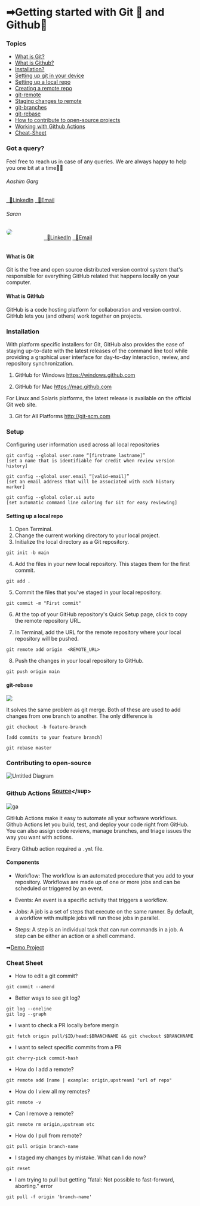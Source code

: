 # ➡Getting started with Git 🎉 and Github🐙


### Topics
- [What is Git?](#1)
- [What is Github?](#2)
- [Installation?](#3)
- [Setting up git in your device](#4)
- [Setting up a local repo](#5)
- [Creating a remote repo](#6)
- [git-remote](#7)
- [Staging changes to remote](#8)
- [git-branches](#9)
- [git-rebase](#10)
- [How to contribute to open-source projects](#11)
- [Working with Github Actions](#12)
- [Cheat-Sheet](#13)

### Got a query?
Feel free to reach us in case of any queries. We are always happy to help you one bit at a time🐱‍💻

###### Aashim Garg


<a href="https://www.linkedin.com/in/aashim-garg-370104198/">&nbsp;&nbsp;🔗LinkedIn</a>
<a href="mailto:aashim1garg@gmail.com">&nbsp;&nbsp;📧Email</a>

###### Saran
<div style="display:flex">
<div style="width:20%">
<img src="https://media-exp1.licdn.com/dms/image/C5603AQFVab5Kbi2x7w/profile-displayphoto-shrink_100_100/0/1612096633101?e=1618444800&v=beta&t=brEmn-KGIXc2W8sOAlBNZ-mX7eLD9yExV9xes2XONqA" style="border-radius:100%" /> </div>
<div>

<a href="https://www.linkedin.com/in/saranonearth/">&nbsp;&nbsp;🔗LinkedIn</a>
<a href="mailto:saran.suresh@outlook.com">&nbsp;&nbsp;📧Email</a>

</div>
</div>

#### What is Git

Git is the free and open source distributed version control system that's responsible for everything GitHub related that happens locally on your computer.

#### What is GitHub

GitHub is a code hosting platform for collaboration and version control. GitHub lets you (and others) work together on projects.

### Installation

With platform specific installers for Git, GitHub also provides the ease of staying up-to-date with the latest releases of the command line tool while providing a graphical user interface for day-to-day interaction, review, and repository synchronization.

1. GitHub for Windows
https://windows.github.com

2. GitHub for Mac
https://mac.github.com

For Linux and Solaris platforms, the latest release is available on the official Git web site.

3. Git for All Platforms
http://git-scm.com

### Setup

Configuring user information used across all local repositories

```
git config --global user.name “[firstname lastname]”
[set a name that is identifiable for credit when review version history]

git config --global user.email “[valid-email]”
[set an email address that will be associated with each history marker]

git config --global color.ui auto
[set automatic command line coloring for Git for easy reviewing]
```

#### Setting up a local repo

1. Open Terminal.
2. Change the current working directory to your local project.
3. Initialize the local directory as a Git repository.

```
git init -b main

```

4. Add the files in your new local repository. This stages them for the first commit.
```
git add .

```
5. Commit the files that you've staged in your local repository.

```
git commit -m "First commit"

```
6. At the top of your GitHub repository's Quick Setup page, click to copy the remote repository URL.

7. In Terminal, add the URL for the remote repository where your local repository will be pushed.

```
git remote add origin  <REMOTE_URL> 

```
8. Push the changes in your local repository to GitHub.
```
git push origin main

```

#### git-rebase

<img src="https://wac-cdn.atlassian.com/dam/jcr:01b0b04e-64f3-4659-af21-c4d86bc7cb0b/01.svg?cdnVersion=dt" />

It solves the same problem as git merge. Both of these are used to add changes from one branch to another. The only difference is 


```
git checkout -b feature-branch

[add commits to your feature branch]

git rebase master

```

### Contributing to open-source
![Untitled Diagram](https://user-images.githubusercontent.com/44068102/107565039-2e2ae280-6c09-11eb-98e5-d738d4a06d33.png)


### Github Actions <sup style="font-size: 15px">[Source]("https://docs.github.com/en/actions/learn-github-actions/introduction-to-github-actions")</sup>

![ga](img2.storyblok.com/672x0/f/79165/1200x630/ebb5571e69/github-action-01.png)

GitHub Actions make it easy to automate all your software workflows. Github Actions let you build, test, and deploy your code right from GitHub. You can also assign code reviews, manage branches, and triage issues the way you want with actions.

Every Github action required a <code>.yml</code> file.

#### Components 
- Workflow: The workflow is an automated procedure that you add to your repository. Workflows are made up of one or more jobs and can be scheduled or triggered by an event.

- Events: An event is a specific activity that triggers a workflow.

- Jobs: A job is a set of steps that execute on the same runner. By default, a workflow with multiple jobs will run those jobs in parallel. 

- Steps: A step is an individual task that can run commands in a job. A step can be either an action or a shell command. 

 ➡[Demo Project]("https://github.com/saranonearth/demo")

### Cheat Sheet

- How to edit a git commit?
```
git commit --amend
```
- Better ways to see git log?

```
git log --oneline
git log --graph
```
- I want to check a PR locally before mergin
```
git fetch origin pull/$ID/head:$BRANCHNAME && git checkout $BRANCHNAME
```
- I want to select specific commits from a PR
```
git cherry-pick commit-hash
```
- How do I add a remote?
```
git remote add [name | example: origin,upstream] "url of repo"
```
- How do I view all my remotes?
```
git remote -v
```
- Can I remove a remote?
```
git remote rm origin,upstream etc
```
- How do I pull from remote?

```
git pull origin branch-name
```
- I staged my changes by mistake. What can I do now?

```
git reset
```

- I am trying to pull but getting "fatal: Not possible to fast-forward, aborting." error

```
git pull -f origin 'branch-name'
```
